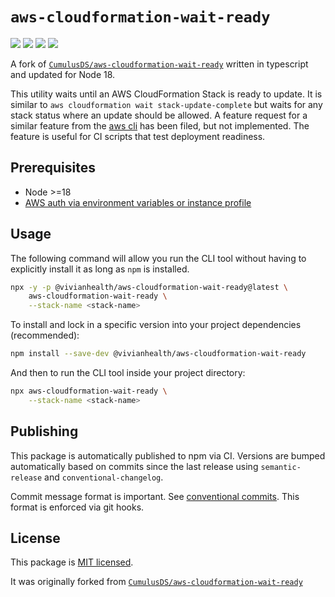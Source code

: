 # `aws-cloudformation-wait-ready`

![](https://img.shields.io/npm/v/@vivianhealth/aws-cloudformation-wait-ready)
![](https://img.shields.io/github/package-json/v/nursefly/aws-cloudformation-wait-ready)
![](https://img.shields.io/node/v/@vivianhealth/aws-cloudformation-wait-ready)
![](https://img.shields.io/npm/types/@vivianhealth/aws-cloudformation-wait-ready)

A fork of [`CumulusDS/aws-cloudformation-wait-ready`](https://github.com/CumulusDS/aws-cloudformation-wait-ready)
written in typescript and updated for Node 18.

This utility waits until an AWS CloudFormation Stack is ready to update.
It is similar to `aws cloudformation wait stack-update-complete` but waits
for any stack status where an update should be allowed. A feature request
for a similar feature from the [aws cli](https://github.com/aws/aws-cli/issues/2887)
has been filed, but not implemented. The feature is useful for CI scripts
that test deployment readiness.

## Prerequisites

- Node >=18
- [AWS auth via environment variables or instance profile](https://docs.aws.amazon.com/sdk-for-javascript/v3/developer-guide/setting-credentials-node.html)

## Usage

The following command will allow you run the CLI tool without having to explicitly
install it as long as `npm` is installed.

```bash
npx -y -p @vivianhealth/aws-cloudformation-wait-ready@latest \
    aws-cloudformation-wait-ready \
    --stack-name <stack-name>
```

To install and lock in a specific version into your project dependencies (recommended):

```bash
npm install --save-dev @vivianhealth/aws-cloudformation-wait-ready
```

And then to run the CLI tool inside your project directory:

```bash
npx aws-cloudformation-wait-ready \
    --stack-name <stack-name>
```

## Publishing

This package is automatically published to npm via CI. Versions are bumped automatically based on commits
since the last release using `semantic-release` and `conventional-changelog`.

Commit message format is important. See [conventional commits](https://www.conventionalcommits.org/en/v1.0.0/).
This format is enforced via git hooks.

## License

This package is [MIT licensed](LICENSE).

It was originally forked from [`CumulusDS/aws-cloudformation-wait-ready`](https://github.com/CumulusDS/aws-cloudformation-wait-ready)
